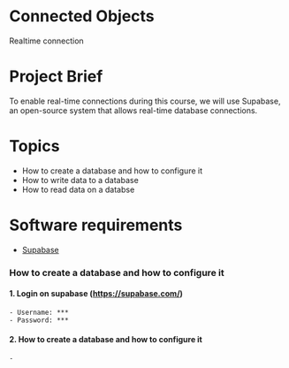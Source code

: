 # Connected Objects
Realtime connection


# Project Brief
To enable real-time connections during this course, we will use Supabase, an open-source system that allows real-time database connections.

# Topics
- How to create a database and how to configure it
- How to write data to a database
- How to read data on a databse

# Software requirements
- [Supabase](https://supabase.com/)

### How to create a database and how to configure it 
#### 1. Login on supabase (https://supabase.com/)
    - Username: ***
    - Password: ***

#### 2. How to create a database and how to configure it
    - 
